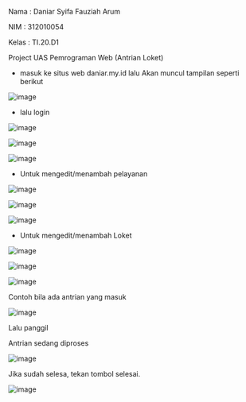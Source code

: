 Nama  : Daniar Syifa Fauziah Arum 

NIM   : 312010054

Kelas : TI.20.D1

Project UAS Pemrograman Web (Antrian Loket) 

- masuk ke situs web daniar.my.id lalu Akan muncul tampilan seperti berikut

![image](https://user-images.githubusercontent.com/101815570/178109830-0248fc1b-2f2b-4fb8-9096-9e558037f38b.png)

- lalu login 

![image](https://user-images.githubusercontent.com/101815570/178109944-3558ec1e-58bf-428d-88d5-5a2664c12c8b.png)

![image](https://user-images.githubusercontent.com/101815570/178110047-b6b82894-7cbd-4809-af66-3f7c5c685f69.png)

![image](https://user-images.githubusercontent.com/101815570/178110070-b676517c-4e12-4cda-82a9-391a20332bef.png)

- Untuk mengedit/menambah pelayanan 

![image](https://user-images.githubusercontent.com/101815570/178110284-dc33f390-29cb-4d51-9762-58fb3e3e14ed.png)

![image](https://user-images.githubusercontent.com/101815570/178110324-e060976c-b916-4866-9dbd-bad6bae0b6d7.png)

![image](https://user-images.githubusercontent.com/101815570/178110483-b527f7f6-f11c-4281-898e-0c09c8d122f8.png)

- Untuk mengedit/menambah Loket 

![image](https://user-images.githubusercontent.com/101815570/178110540-3a21b0ef-81a1-4271-a9b8-d7565860e0bc.png)

![image](https://user-images.githubusercontent.com/101815570/178110603-ea72e404-d4b3-4fa9-a285-3ab8b52cdce9.png)

![image](https://user-images.githubusercontent.com/101815570/178110627-4dc1f5dd-2788-4dfd-ad87-3440c8968ebb.png)

Contoh bila ada antrian yang masuk 

![image](https://user-images.githubusercontent.com/101815570/178110778-9a85c811-65fd-42a5-924c-5e7370a12c44.png)

Lalu panggil 

Antrian sedang diproses

![image](https://user-images.githubusercontent.com/101815570/178110841-d7fc74e7-4114-46e8-ac49-b1251cbe2279.png)

Jika sudah selesa, tekan tombol selesai. 

![image](https://user-images.githubusercontent.com/101815570/178110868-defe394d-3af0-4126-8bad-56b535f60102.png)









